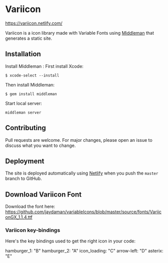 # Variicon

https://variicon.netlify.com/

Variicon is a icon library made with Variable Fonts using [Middleman](https://middlemanapp.com/) that generates a static site.

## Installation
Install Middleman
:
First install Xcode:
```
$ xcode-select --install
```
Then install Middleman:
```
$ gem install middleman
```
Start local server:
```Middleman
middleman server
```
## Contributing
Pull requests are welcome. For major changes, please open an issue to discuss what you want to change.

## Deployment
The site is deployed automatically using [Netlify](https://www.netlify.com/) when you push the `master` branch to GitHub.

## Download Variicon Font
Download the font here: https://github.com/jaydaman/variableIcons/blob/master/source/fonts/VariiconGX_1.1.4.ttf

### Variicon key-bindings
Here's the key bindings used to get the right icon in your code:

hamburger_1: "B"
hamburger_2: "A"
icon_loading: "C"
arrow-left: "D"
asterix: "E"
